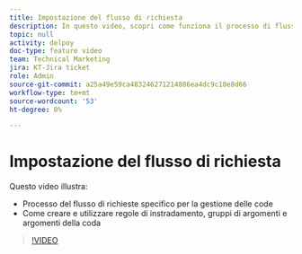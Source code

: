 ```yaml
---
title: Impostazione del flusso di richiesta
description: In questo video, scopri come funziona il processo di flusso delle richieste e come creare regole di instradamento, gruppi di argomenti e argomenti della coda.
topic: null
activity: delpoy
doc-type: feature video
team: Technical Marketing
jira: KT-Jira ticket
role: Admin
source-git-commit: a25a49e59ca483246271214886ea4dc9c10e8d66
workflow-type: tm+mt
source-wordcount: '53'
ht-degree: 0%

---
```


# Impostazione del flusso di richiesta

Questo video illustra:

* Processo del flusso di richieste specifico per la gestione delle code
* Come creare e utilizzare regole di instradamento, gruppi di argomenti e argomenti della coda

>[!VIDEO](https://video.tv.adobe.com/v/335222/?quality=12&learn=on)
